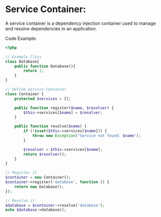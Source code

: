
# Service Container:
A service container is a dependency injection container used to manage and resolve dependencies in an application.

Code Example:
```php
<?php

// Example Class
class Database{
    public function Database(){
        return 1;
    }
}

// Define Service Container
class Container {
    protected $services = [];

    public function register($name, $resolver) {
        $this->services[$name] = $resolver;
    }

    public function resolve($name) {
        if (!isset($this->services[$name])) {
            throw new Exception("Service not found: $name");
        }

        $resolver = $this->services[$name];
        return $resolver();
    }
}

// Register it
$container = new Container();
$container->register('database', function () {
    return new Database();
});

// Resolve it
$database = $container->resolve('database');
echo $database->database();
```
